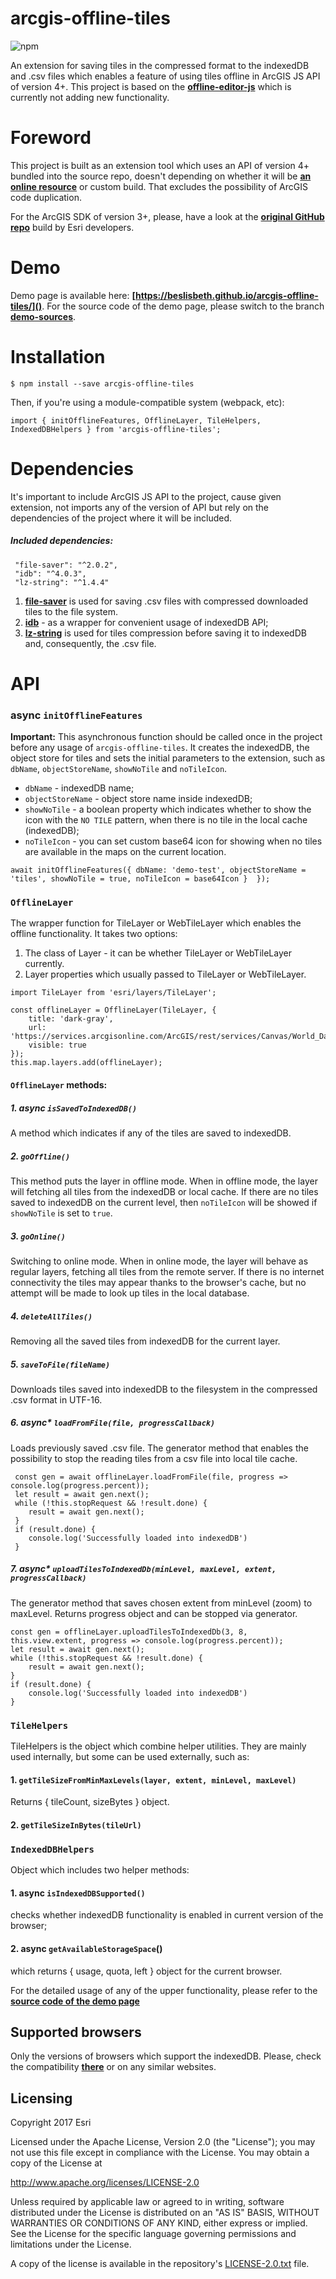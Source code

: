 arcgis-offline-tiles
=================
![npm](https://img.shields.io/npm/v/arcgis-offline-tiles)

An extension for saving tiles in the compressed format to the indexedDB and .csv files which enables a feature of using tiles offline in ArcGIS JS API of version 4+.
This project is based on the **[offline-editor-js](https://github.com/Esri/offline-editor-js)** which is currently not adding new functionality.

# Foreword

This project is built as an extension tool which uses an API of version 4+ bundled into the source repo, doesn't depending on whether it will be
**[an online resource](https://js.arcgis.com/4.12/)** or custom build. That excludes the possibility of ArcGIS code duplication.

For the ArcGIS SDK of version 3+, please, have a look at the **[original GitHub repo](https://github.com/Esri/offline-editor-js)** build by Esri developers.

# Demo 

Demo page is available here: **[https://beslisbeth.github.io/arcgis-offline-tiles/]()**. 
For the source code of the demo page, please switch to the branch **[demo-sources](https://github.com/besLisbeth/arcgis-offline-tiles/tree/demo-sources)**.


# Installation
```
$ npm install --save arcgis-offline-tiles
```
Then, if you're using a module-compatible system (webpack, etc):
```
import { initOfflineFeatures, OfflineLayer, TileHelpers, IndexedDBHelpers } from 'arcgis-offline-tiles';
```

# Dependencies  
It's important to include ArcGIS JS API to the project, cause given extension, not imports any of the version of API but rely on the dependencies of the project where it will be included.

#####  Included dependencies: 
```
 "file-saver": "^2.0.2", 
 "idb": "^4.0.3",
 "lz-string": "^1.4.4"
``` 

1. **[file-saver](https://github.com/eligrey/FileSaver.js)** is used for saving .csv files with compressed downloaded tiles to the file system.
2. **[idb](https://github.com/jakearchibald/idb)** - as a wrapper for convenient usage of indexedDB API;
3. **[lz-string](https://github.com/pieroxy/lz-string)** is used for tiles compression before saving it to indexedDB and, consequently, the .csv file. 

# API

### async `initOfflineFeatures`
**Important:** This asynchronous function should be called once in the project before any usage of `arcgis-offline-tiles`.
It creates the indexedDB, the object store for tiles and sets the initial parameters to the extension, such as `dbName`, `objectStoreName`, `showNoTile` and `noTileIcon`. 
* `dbName` - indexedDB name;
* `objectStoreName` - object store name inside indexedDB;
* `showNoTile` - a boolean property which indicates whether to show the icon with the `NO TILE` pattern, when there is no tile in the local cache (indexedDB);
* `noTileIcon` - you can set custom base64 icon for showing when no tiles are available in the maps on the current location.
```
await initOfflineFeatures({ dbName: 'demo-test', objectStoreName = 'tiles', showNoTile = true, noTileIcon = base64Icon }  });
```

### `OfflineLayer`

The wrapper function for TileLayer or WebTileLayer which enables the offline functionality. It takes two options: 
1. The class of Layer - it can be whether TileLayer or WebTileLayer currently.
2. Layer properties which usually passed to TileLayer or WebTileLayer.
```
import TileLayer from 'esri/layers/TileLayer';

const offlineLayer = OfflineLayer(TileLayer, {
    title: 'dark-gray',
    url: 'https://services.arcgisonline.com/ArcGIS/rest/services/Canvas/World_Dark_Gray_Base/MapServer',
    visible: true
});
this.map.layers.add(offlineLayer);
```

#### `OfflineLayer` methods: 

##### 1. async `isSavedToIndexedDB()`
A method which indicates if any of the tiles are saved to indexedDB.

##### 2. `goOffline()`
This method puts the layer in offline mode. When in offline mode, the layer will fetching all tiles from the indexedDB or local cache.
If there are no tiles saved to indexedDB on the current level, then `noTileIcon` will be showed if `showNoTile` is set to `true`.
##### 3. `goOnline()`
Switching to online mode. When in online mode, the layer will behave as regular layers, fetching all tiles from the remote server.
If there is no internet connectivity the tiles may appear thanks to the browser's cache, but no attempt will be made to look up tiles in the local database.
##### 4. `deleteAllTiles()`
Removing all the saved tiles from indexedDB for the current layer.
##### 5. `saveToFile(fileName)`
Downloads tiles saved into indexedDB to the filesystem in the compressed .csv format in UTF-16.
##### 6. async* `loadFromFile(file, progressCallback)`
Loads previously saved .csv file. 
The generator method that enables the possibility to stop the reading tiles from a csv file into local tile cache.
```
 const gen = await offlineLayer.loadFromFile(file, progress => console.log(progress.percent));
 let result = await gen.next();
 while (!this.stopRequest && !result.done) {
    result = await gen.next();
 }
 if (result.done) {
    console.log('Successfully loaded into indexedDB')
 }
```
##### 7. async* `uploadTilesToIndexedDb(minLevel, maxLevel, extent, progressCallback)`
The generator method that saves chosen extent from minLevel (zoom) to maxLevel. Returns progress object and can be stopped via generator.
```
const gen = offlineLayer.uploadTilesToIndexedDb(3, 8, this.view.extent, progress => console.log(progress.percent));
let result = await gen.next();
while (!this.stopRequest && !result.done) {
    result = await gen.next();
}
if (result.done) {
    console.log('Successfully loaded into indexedDB')
}
```

### `TileHelpers`
TileHelpers is the object which combine helper utilities. They are mainly used internally, but some can be used externally, such as: 
 
#### 1. `getTileSizeFromMinMaxLevels(layer, extent, minLevel, maxLevel)`
Returns { tileCount, sizeBytes } object.

#### 2. `getTileSizeInBytes(tileUrl) `

### `IndexedDBHelpers`
Object which includes two helper methods: 

#### 1. async `isIndexedDBSupported()` 
checks whether indexedDB functionality is enabled in current version of the browser;
#### 2. async `getAvailableStorageSpace`() 
which returns { usage, quota, left } object for the current browser.

For the detailed usage of any of the upper functionality, please refer to the **[source code of the demo page](https://github.com/besLisbeth/arcgis-offline-tiles/tree/gh-pages)**

## Supported browsers
 
Only the versions of browsers which support the indexedDB. Please, check the compatibility **[there](https://caniuse.com/#search=indexeddb)** or on any similar websites.

## Licensing
Copyright 2017 Esri

Licensed under the Apache License, Version 2.0 (the "License");
you may not use this file except in compliance with the License.
You may obtain a copy of the License at

   http://www.apache.org/licenses/LICENSE-2.0

Unless required by applicable law or agreed to in writing, software
distributed under the License is distributed on an "AS IS" BASIS,
WITHOUT WARRANTIES OR CONDITIONS OF ANY KIND, either express or implied.
See the License for the specific language governing permissions and
limitations under the License.

A copy of the license is available in the repository's [LICENSE-2.0.txt](LICENSE-2.0.txt) file.